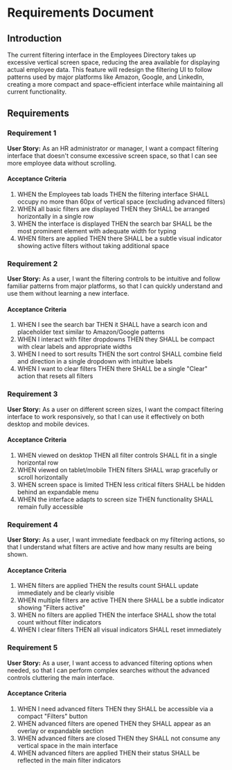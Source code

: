 # Requirements Document

## Introduction

The current filtering interface in the Employees Directory takes up excessive vertical screen space, reducing the area available for displaying actual employee data. This feature will redesign the filtering UI to follow patterns used by major platforms like Amazon, Google, and LinkedIn, creating a more compact and space-efficient interface while maintaining all current functionality.

## Requirements

### Requirement 1

**User Story:** As an HR administrator or manager, I want a compact filtering interface that doesn't consume excessive screen space, so that I can see more employee data without scrolling.

#### Acceptance Criteria

1. WHEN the Employees tab loads THEN the filtering interface SHALL occupy no more than 60px of vertical space (excluding advanced filters)
2. WHEN all basic filters are displayed THEN they SHALL be arranged horizontally in a single row
3. WHEN the interface is displayed THEN the search bar SHALL be the most prominent element with adequate width for typing
4. WHEN filters are applied THEN there SHALL be a subtle visual indicator showing active filters without taking additional space

### Requirement 2

**User Story:** As a user, I want the filtering controls to be intuitive and follow familiar patterns from major platforms, so that I can quickly understand and use them without learning a new interface.

#### Acceptance Criteria

1. WHEN I see the search bar THEN it SHALL have a search icon and placeholder text similar to Amazon/Google patterns
2. WHEN I interact with filter dropdowns THEN they SHALL be compact with clear labels and appropriate widths
3. WHEN I need to sort results THEN the sort control SHALL combine field and direction in a single dropdown with intuitive labels
4. WHEN I want to clear filters THEN there SHALL be a single "Clear" action that resets all filters

### Requirement 3

**User Story:** As a user on different screen sizes, I want the compact filtering interface to work responsively, so that I can use it effectively on both desktop and mobile devices.

#### Acceptance Criteria

1. WHEN viewed on desktop THEN all filter controls SHALL fit in a single horizontal row
2. WHEN viewed on tablet/mobile THEN filters SHALL wrap gracefully or scroll horizontally
3. WHEN screen space is limited THEN less critical filters SHALL be hidden behind an expandable menu
4. WHEN the interface adapts to screen size THEN functionality SHALL remain fully accessible

### Requirement 4

**User Story:** As a user, I want immediate feedback on my filtering actions, so that I understand what filters are active and how many results are being shown.

#### Acceptance Criteria

1. WHEN filters are applied THEN the results count SHALL update immediately and be clearly visible
2. WHEN multiple filters are active THEN there SHALL be a subtle indicator showing "Filters active"
3. WHEN no filters are applied THEN the interface SHALL show the total count without filter indicators
4. WHEN I clear filters THEN all visual indicators SHALL reset immediately

### Requirement 5

**User Story:** As a user, I want access to advanced filtering options when needed, so that I can perform complex searches without the advanced controls cluttering the main interface.

#### Acceptance Criteria

1. WHEN I need advanced filters THEN they SHALL be accessible via a compact "Filters" button
2. WHEN advanced filters are opened THEN they SHALL appear as an overlay or expandable section
3. WHEN advanced filters are closed THEN they SHALL not consume any vertical space in the main interface
4. WHEN advanced filters are applied THEN their status SHALL be reflected in the main filter indicators